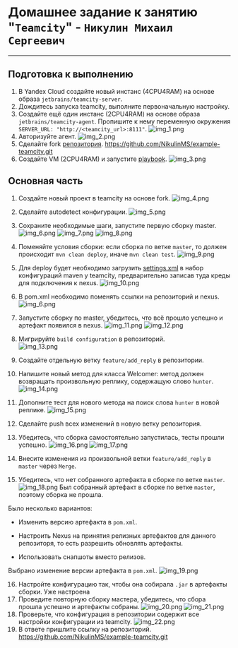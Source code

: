 # Домашнее задание к занятию "`Teamcity`" - `Никулин Михаил Сергеевич`



---

## Подготовка к выполнению

1. В Yandex Cloud создайте новый инстанс (4CPU4RAM) на основе образа `jetbrains/teamcity-server`.
2. Дождитесь запуска teamcity, выполните первоначальную настройку.
3. Создайте ещё один инстанс (2CPU4RAM) на основе образа `jetbrains/teamcity-agent`. Пропишите к нему переменную окружения `SERVER_URL: "http://<teamcity_url>:8111"`.
![img_1.png](img%2Fimg_1.png)
4. Авторизуйте агент.
![img_2.png](img%2Fimg_2.png)
5. Сделайте fork [репозитория](https://github.com/aragastmatb/example-teamcity).
https://github.com/NikulinMS/example-teamcity.git
6. Создайте VM (2CPU4RAM) и запустите [playbook](./infrastructure).
![img_3.png](img%2Fimg_3.png)

## Основная часть

1. Создайте новый проект в teamcity на основе fork.
![img_4.png](img%2Fimg_4.png)
2. Сделайте autodetect конфигурации.
![img_5.png](img%2Fimg_5.png)
3. Сохраните необходимые шаги, запустите первую сборку master.
![img_6.png](img%2Fimg_6.png)
![img_7.png](img%2Fimg_7.png)
![img_8.png](img%2Fimg_8.png)
4. Поменяйте условия сборки: если сборка по ветке `master`, то должен происходит `mvn clean deploy`, иначе `mvn clean test`.
![img_9.png](img%2Fimg_9.png)
5. Для deploy будет необходимо загрузить [settings.xml](./teamcity/settings.xml) в набор конфигураций maven у teamcity, предварительно записав туда креды для подключения к nexus.
![img_10.png](img%2Fimg_10.png)
6. В pom.xml необходимо поменять ссылки на репозиторий и nexus.
![img_6.png](img%2Fimg_6.png)
7. Запустите сборку по master, убедитесь, что всё прошло успешно и артефакт появился в nexus.
![img_11.png](img%2Fimg_11.png)
![img_12.png](img%2Fimg_12.png)
8. Мигрируйте `build configuration` в репозиторий.\
![img_13.png](img%2Fimg_13.png)
9. Создайте отдельную ветку `feature/add_reply` в репозитории.

10. Напишите новый метод для класса Welcomer: метод должен возвращать произвольную реплику, содержащую слово `hunter`.
![img_14.png](img%2Fimg_14.png)
11. Дополните тест для нового метода на поиск слова `hunter` в новой реплике.
![img_15.png](img%2Fimg_15.png)
12. Сделайте push всех изменений в новую ветку репозитория.

13. Убедитесь, что сборка самостоятельно запустилась, тесты прошли успешно.
![img_16.png](img%2Fimg_16.png)
![img_17.png](img%2Fimg_17.png)
14. Внесите изменения из произвольной ветки `feature/add_reply` в `master` через `Merge`.
15. Убедитесь, что нет собранного артефакта в сборке по ветке `master`.
![img_18.png](img%2Fimg_18.png)
Был собранный артефакт в сборке по ветке `master`, поэтому сборка не прошла.

Было несколько вариантов:

* Изменить версию артефакта в `pom.xml`.

* Настроить Nexus на принятия релизных артефактов для данного репозиторя, то есть разрешить обновлять артефакты. 

* Использовать снапшоты вместо релизов.

Выбрано изменение версии артефакта в `pom.xml`.
![img_19.png](img%2Fimg_19.png)

16. Настройте конфигурацию так, чтобы она собирала `.jar` в артефакты сборки. Уже настроена
17. Проведите повторную сборку мастера, убедитесь, что сбора прошла успешно и артефакты собраны.
![img_20.png](img%2Fimg_20.png)
![img_21.png](img%2Fimg_21.png)
18. Проверьте, что конфигурация в репозитории содержит все настройки конфигурации из teamcity.
![img_22.png](img%2Fimg_22.png)
19. В ответе пришлите ссылку на репозиторий.
https://github.com/NikulinMS/example-teamcity.git

